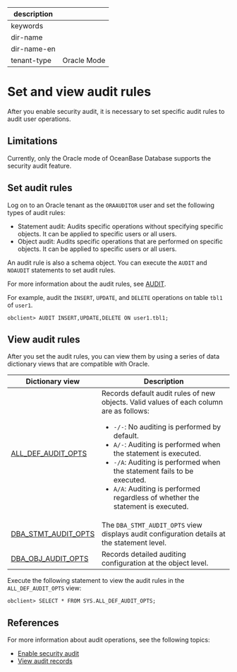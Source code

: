 | description ||
|---|---|
| keywords ||
| dir-name ||
| dir-name-en ||
| tenant-type | Oracle Mode |

# Set and view audit rules

After you enable security audit, it is necessary to set specific audit rules to audit user operations.

## Limitations

Currently, only the Oracle mode of OceanBase Database supports the security audit feature.

## Set audit rules

Log on to an Oracle tenant as the `ORAAUDITOR` user and set the following types of audit rules:

* Statement audit: Audits specific operations without specifying specific objects. It can be applied to specific users or all users.
* Object audit: Audits specific operations that are performed on specific objects. It can be applied to specific users or all users.

An audit rule is also a schema object. You can execute the `AUDIT` and `NOAUDIT` statements to set audit rules.

For more information about the audit rules, see [AUDIT](../../../700.reference/500.sql-reference/100.sql-syntax/300.common-tenant-of-oracle-mode/900.sql-statement-of-oracle-mode/300.dcl-of-oracle-mode/200.audit-of-oracle-mode.md).

For example, audit the `INSERT`, `UPDATE`, and `DELETE` operations on table `tbl1` of `user1`.

```shell
obclient> AUDIT INSERT,UPDATE,DELETE ON user1.tbl1;
```

## View audit rules

After you set the audit rules, you can view them by using a series of data dictionary views that are compatible with Oracle.

| Dictionary view | Description |
|-----------|--------|
| [ALL_DEF_AUDIT_OPTS](../../../700.reference/700.system-views/500.system-view-of-oracle-mode/200.dictionary-view-of-oracle-mode/1000.all_def_audit_opts-of-oracle-mode.md) | Records default audit rules of new objects. Valid values of each column are as follows:<ul><li>  <code>-/-</code>: No auditing is performed by default. </li><li> <code>A/-</code>: Auditing is performed when the statement is executed. </li><li> <code>-/A</code>: Auditing is performed when the statement fails to be executed. </li><li> <code>A/A</code>: Auditing is performed regardless of whether the statement is executed. </li></ul> |
| [DBA_STMT_AUDIT_OPTS](../../../700.reference/700.system-views/500.system-view-of-oracle-mode/200.dictionary-view-of-oracle-mode/20000.dba_stmt_audit_opts-of-oracle-mode.md) | The `DBA_STMT_AUDIT_OPTS` view displays audit configuration details at the statement level.  |
| [DBA_OBJ_AUDIT_OPTS](../../../700.reference/700.system-views/500.system-view-of-oracle-mode/200.dictionary-view-of-oracle-mode/16900.dba_obj_audit_opts-of-oracle-mode.md) | Records detailed auditing configuration at the object level.  |


Execute the following statement to view the audit rules in the `ALL_DEF_AUDIT_OPTS` view:

```shell
obclient> SELECT * FROM SYS.ALL_DEF_AUDIT_OPTS;
```

## References

For more information about audit operations, see the following topics:

* [Enable security audit](../600.security-audit/200.audit-open.md)
* [View audit records](../600.security-audit/500.audit-records.md)